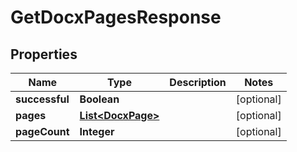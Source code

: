 
# GetDocxPagesResponse

## Properties
Name | Type | Description | Notes
------------ | ------------- | ------------- | -------------
**successful** | **Boolean** |  |  [optional]
**pages** | [**List&lt;DocxPage&gt;**](DocxPage.md) |  |  [optional]
**pageCount** | **Integer** |  |  [optional]



